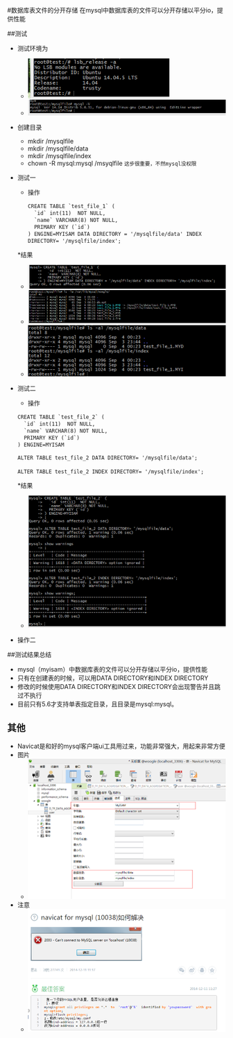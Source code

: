 #数据库表文件的分开存储
在mysql中数据库表的文件可以分开存储以平分io，提供性能

##测试
* 测试环境为
  * ![image](https://github.com/mywoogle/mysql-note/blob/master/image/1.png)
  * ![image](https://github.com/mywoogle/mysql-note/blob/master/image/3.png)
* 创建目录
    * mkdir /mysqlfile
    * mkdir /mysqlfile/data
    * mkdir /mysqlfile/index
    * chown -R mysql:mysql /msyqlfile   `这步很重要，不然mysql没权限`
    
* 测试一
    * 操作

        ```mysql
        CREATE TABLE `test_file_1` (
          `id` int(11)  NOT NULL,
          `name` VARCHAR(8) NOT NULL,
          PRIMARY KEY (`id`)
        ) ENGINE=MYISAM DATA DIRECTORY = '/mysqlfile/data' INDEX DIRECTORY= '/mysqlfile/index';
        ```
        
    *结果
     * ![image](https://github.com/mywoogle/mysql-note/blob/master/image/1/1.png)
     * ![image](https://github.com/mywoogle/mysql-note/blob/master/image/1/2.png)
     * ![image](https://github.com/mywoogle/mysql-note/blob/master/image/1/3.png)
    
    
* 测试二
    * 操作

    ```mysql
    CREATE TABLE `test_file_2` (
      `id` int(11)  NOT NULL,
      `name` VARCHAR(8) NOT NULL,
      PRIMARY KEY (`id`)
    ) ENGINE=MYISAM
    ```
    
    ```mysql
    ALTER TABLE test_file_2 DATA DIRECTORY= '/mysqlfile/data';
    
    ALTER TABLE test_file_2 INDEX DIRECTORY= '/mysqlfile/index';
    
    ```
    *结果
     * ![image](https://github.com/mywoogle/mysql-note/blob/master/image/2/2.png)

* 操作二

##测试结果总结
* mysql（myisam）中数据库表的文件可以分开存储以平分io，提供性能
* 只有在创建表的时候，可以用DATA DIRECTORY和INDEX DIRECTORY
* 修改的时候使用DATA DIRECTORY和INDEX DIRECTORY会出现警告并且跳过不执行
* 目前只有5.6才支持单表指定目录，且目录是mysql:mysql。

## 其他
* Navicat是和好的mysql客户端ui工具用过来，功能非常强大，用起来非常方便
* 图片
    * ![image](https://github.com/mywoogle/mysql-note/blob/master/image/5.png)
* 注意
    * ![image](https://github.com/mywoogle/mysql-note/blob/master/image/4.png)
